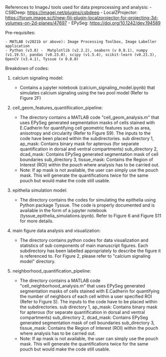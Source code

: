 References to ImageJ tools used for data preprocessing and analysis:
	- CSBDeep: https://imagej.net/plugins/csbdeep
	- LocalZProjector: https://forum.image.sc/t/new-fiji-plugin-localzprojector-for-projecting-3d-volumes-on-2d-planes/47697
	- EPySeg: https://doi.org/10.1242/dev.194589

Pre-requisites:

	- MATLAB (v2021b or above): Image Processing Toolbox, Image Labeller application
	- Python (v3.8) -  Matplotlib (v2.2.2), seaborn (v 0.8.1), numpy (v1.19.5), pandas (v0.23.0), scipy (v1.5.4), scikit-learn (v0.21.3), OpenCV (v3.4.1), Tyssue (v 0.8.0)


Breakdown of codes:

1) calcium signaling model:
	- Contains a jupyter notebook (calcium_signaling_model.ipynb) that simulates calcium signaling using the two pool model (Refer to Figure 2F)


2) cell_geom_features_quantifiication_pipeline:
	- The directory contains a MATLAB code "cell_geom_analysis.m" that uses EPySeg generated segmentation masks of cells stained with E.Cadherin for quantifying cell geometric features such as area, anisotropy and circularity (Refer to Figure S9). The inputs to the code have been placed within the subdirectories.
		sub directory 1, ap_mask: Contains binary mask for apterous (for separate quantification in dorsal and ventral compartments)
		sub_directory 2, dcad_mask: Contains EPySeg generated segmentation mask of cell boundaries
		sub_directory 3, tissue_mask: Contains the Region of Interest (ROI) within the pouch where analysis has to be carried out.
	- Note: If ap mask is not available, the user can simply use the pouch mask. This will generate the quantifications twice for the same pouch but would make the code still usable. 


3) epithelia simulation model:
	- The directory contains the codes for simulating the epithelia using Python package Tyssue. The code is properly documented and is available in the form of a jupyter notebook (tyssue_epithelia_simulations.ipynb). Refer to Figure 6 and Figure S11 for more details.


4) main figure data analysis and visualization:
	- The directory contains python codes for data visualization and statistics of sub components of main manuscript figures. Each subdirectory has been labelled appropriately to describe the figure it is referenced to. For Figure 2, please refer to "calcium signaling model" directory.


5) neighborhood_quantification_pipeline:
	- The directory contains a MATLAB code "cell_neighborhood_analysis.m" that uses EPySeg generated segmentation masks of cells stained with E.Cadherin for quantifying the number of neighbors of each cell within a user specified ROI (Refer to Figure S). The inputs to the code have to be placed within the subdirectories.
		sub directory 1, ap_mask: Contains binary mask for apterous (for separate quantification in dorsal and ventral compartments)
		sub_directory 2, dcad_mask: Contains EPySeg generated segmentation mask of cell boundaries
		sub_directory 3, tissue_mask: Contains the Region of Interest (ROI) within the pouch where analysis has to be carried out.
	- Note: If ap mask is not available, the user can simply use the pouch mask. This will generate the quantifications twice for the same pouch but would make the code still usable.
